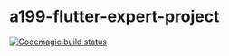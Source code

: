 # a199-flutter-expert-project

[![Codemagic build status](https://api.codemagic.io/apps/62d288e7726fce11dca97f46/62d288e7726fce11dca97f45/status_badge.svg)](https://codemagic.io/apps/62d288e7726fce11dca97f46/62d288e7726fce11dca97f45/latest_build)
